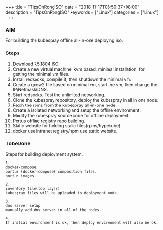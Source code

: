 +++
title = "TipsOnRongISO"
date = "2018-11-17T08:50:37+08:00"
description = "TipsOnRongISO"
keywords = ["Linux"]
categories = ["Linux"]
+++
### AIM
For building the kubespray offline all-in-one deploying iso.    

### Steps
1. Download 7.5.1804 ISO.    
2. Create a new virtual machine, kvm based, minimal installation, for getting the
minimal vm files.   
3. Install redsocks, compile it, then shutdown the minimal vm.    
4. Create a qcow2 file based on minimal vm, start the vm, then change the
   IP/Netmask/DNS.    
5. Start redsocks. Test the unlimited networking.    
6. Clone the kubespray repository, deploy the kubespray in all in one node.   
7. Fetch the rpms from the kubespray all-in-one node.   
8. Create a isolated networking and setup the offline environment.   
9. Modify the kubespray source code for offline deployment.   
10. Portus offline registry repo building. 
11. Static website for holding static files(rpms/hypekube).    
12. docker use intranet registry/ rpm use static website.   

### TobeDone
Steps for building deployment system.    

```
1. 
docker-compose
portus (docker-compose) composition files. 
portus images. 

2. 
inventory file(top layer)
kubespray files will be uploaded to deployment node. 

3. 
dns server setup
manually add dns server in all of the nodes. 

4. 
If initial environment is ok, then deploy environment will also be ok.  
```
